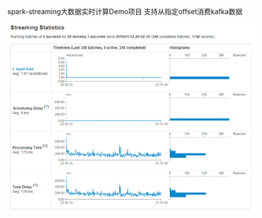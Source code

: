 
spark-streaming大数据实时计算Demo项目
支持从指定offset消费kafka数据

![image](https://github.com/VincentHu01/bigdata-realtime/blob/master/src/main/resources/static/png/spark-snapshot.png)


